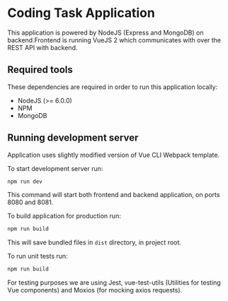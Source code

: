 # Coding Task Application

This application is powered by NodeJS (Express and MongoDB) on backend.Frontend is running VueJS 2 which communicates with over the REST API with backend.

## Required tools

These dependencies are required in order to run this application locally:

- NodeJS (>= 6.0.0)
- NPM
- MongoDB

## Running development server

Application uses slightly modified version of Vue CLI Webpack template.

To start development server run:

``` bash
npm run dev
```

This command will start both frontend and backend application, on ports 8080 and 8081.

To build application for production run:

``` bash
npm run build
```
 
This will save bundled files in `dist` directory, in project root.

To run unit tests run:

``` bash
npm run build
```

For testing purposes we are using Jest, vue-test-utils (Utilities for testing Vue components) and Moxios (for mocking axios requests).
